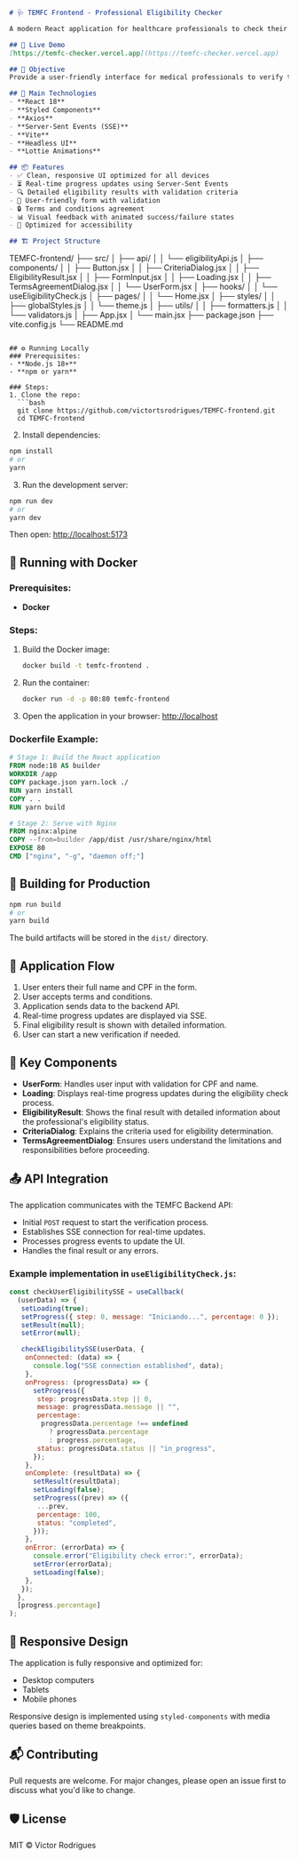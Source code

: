 ```markdown
# 🩺 TEMFC Frontend - Professional Eligibility Checker

A modern React application for healthcare professionals to check their eligibility for the TEMFC exam (Título de Especialista em Medicina de Família e Comunidade) with real-time progress updates.

## 🔗 Live Demo
[https://temfc-checker.vercel.app](https://temfc-checker.vercel.app)

## 🧠 Objective
Provide a user-friendly interface for medical professionals to verify their eligibility for the TEMFC exam by analyzing their professional history from CNES data, with real-time feedback during the verification process.

## 🚀 Main Technologies
- **React 18**
- **Styled Components**
- **Axios**
- **Server-Sent Events (SSE)**
- **Vite**
- **Headless UI**
- **Lottie Animations**

## 📦 Features
- ✅ Clean, responsive UI optimized for all devices
- ⏳ Real-time progress updates using Server-Sent Events
- 🔍 Detailed eligibility results with validation criteria
- 📝 User-friendly form with validation
- 🔒 Terms and conditions agreement
- 📊 Visual feedback with animated success/failure states
- 🌙 Optimized for accessibility

## 🏗️ Project Structure
```
TEMFC-frontend/
├── src/
│   ├── api/
│   │   └── eligibilityApi.js
│   ├── components/
│   │   ├── Button.jsx
│   │   ├── CriteriaDialog.jsx
│   │   ├── EligibilityResult.jsx
│   │   ├── FormInput.jsx
│   │   ├── Loading.jsx
│   │   ├── TermsAgreementDialog.jsx
│   │   └── UserForm.jsx
│   ├── hooks/
│   │   └── useEligibilityCheck.js
│   ├── pages/
│   │   └── Home.jsx
│   ├── styles/
│   │   ├── globalStyles.js
│   │   └── theme.js
│   ├── utils/
│   │   ├── formatters.js
│   │   └── validators.js
│   ├── App.jsx
│   └── main.jsx
├── package.json
├── vite.config.js
└── README.md
```

## ⚙️ Running Locally
### Prerequisites:
- **Node.js 18+**
- **npm or yarn**

### Steps:
1. Clone the repo:
  ```bash
  git clone https://github.com/victortsrodrigues/TEMFC-frontend.git
  cd TEMFC-frontend
  ```

2. Install dependencies:
  ```bash
  npm install
  # or
  yarn
  ```

3. Run the development server:
  ```bash
  npm run dev
  # or
  yarn dev
  ```

  Then open: [http://localhost:5173](http://localhost:5173)

## 🐳 Running with Docker
### Prerequisites:
- **Docker**

### Steps:
1. Build the Docker image:
   ```bash
   docker build -t temfc-frontend .
   ```

2. Run the container:
   ```bash
   docker run -d -p 80:80 temfc-frontend
   ```

3. Open the application in your browser:
   [http://localhost](http://localhost)

### Dockerfile Example:
```dockerfile
# Stage 1: Build the React application
FROM node:18 AS builder
WORKDIR /app
COPY package.json yarn.lock ./
RUN yarn install
COPY . .
RUN yarn build

# Stage 2: Serve with Nginx
FROM nginx:alpine
COPY --from=builder /app/dist /usr/share/nginx/html
EXPOSE 80
CMD ["nginx", "-g", "daemon off;"]
```

## 🚀 Building for Production
```bash
npm run build
# or
yarn build
```

The build artifacts will be stored in the `dist/` directory.

## 🔄 Application Flow
1. User enters their full name and CPF in the form.
2. User accepts terms and conditions.
3. Application sends data to the backend API.
4. Real-time progress updates are displayed via SSE.
5. Final eligibility result is shown with detailed information.
6. User can start a new verification if needed.

## 🧩 Key Components
- **UserForm**: Handles user input with validation for CPF and name.
- **Loading**: Displays real-time progress updates during the eligibility check process.
- **EligibilityResult**: Shows the final result with detailed information about the professional's eligibility status.
- **CriteriaDialog**: Explains the criteria used for eligibility determination.
- **TermsAgreementDialog**: Ensures users understand the limitations and responsibilities before proceeding.

## 📤 API Integration
The application communicates with the TEMFC Backend API:
- Initial `POST` request to start the verification process.
- Establishes SSE connection for real-time updates.
- Processes progress events to update the UI.
- Handles the final result or any errors.

### Example implementation in `useEligibilityCheck.js`:
```javascript
const checkUserEligibilitySSE = useCallback(
  (userData) => {
   setLoading(true);
   setProgress({ step: 0, message: "Iniciando...", percentage: 0 });
   setResult(null);
   setError(null);

   checkEligibilitySSE(userData, {
    onConnected: (data) => {
      console.log("SSE connection established", data);
    },
    onProgress: (progressData) => {
      setProgress({
       step: progressData.step || 0,
       message: progressData.message || "",
       percentage:
        progressData.percentage !== undefined
          ? progressData.percentage
          : progress.percentage,
       status: progressData.status || "in_progress",
      });
    },
    onComplete: (resultData) => {
      setResult(resultData);
      setLoading(false);
      setProgress((prev) => ({
       ...prev,
       percentage: 100,
       status: "completed",
      }));
    },
    onError: (errorData) => {
      console.error("Eligibility check error:", errorData);
      setError(errorData);
      setLoading(false);
    },
   });
  },
  [progress.percentage]
);
```

## 📱 Responsive Design
The application is fully responsive and optimized for:
- Desktop computers
- Tablets
- Mobile phones

Responsive design is implemented using `styled-components` with media queries based on theme breakpoints.

## 📬 Contributing
Pull requests are welcome. For major changes, please open an issue first to discuss what you'd like to change.

## 🛡️ License
MIT © Victor Rodrigues
```
